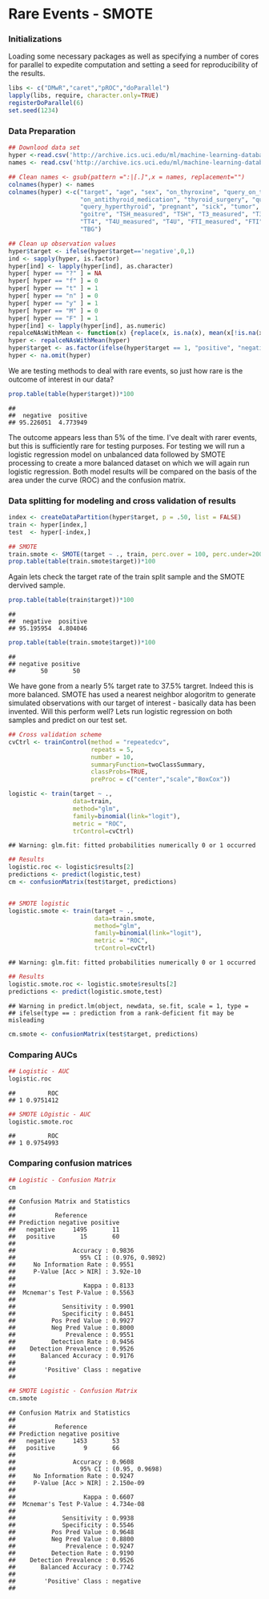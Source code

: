 # Rare Events - SMOTE






### Initializations
Loading some necessary packages as well as specifying a number of cores for parallel to expedite computation and setting a seed for reproducibility of the results.


```r
libs <- c("DMwR","caret","pROC","doParallel")
lapply(libs, require, character.only=TRUE)
registerDoParallel(6)
set.seed(1234)
```


### Data Preparation

```r
## Downlood data set
hyper <-read.csv('http://archive.ics.uci.edu/ml/machine-learning-databases/thyroid-disease/hypothyroid.data', header=F)
names <- read.csv('http://archive.ics.uci.edu/ml/machine-learning-databases/thyroid-disease/hypothyroid.names', header=F, sep='\t')[[1]]

## Clean names <- gsub(pattern =":|[.]",x = names, replacement="")
colnames(hyper) <- names
colnames(hyper) <-c("target", "age", "sex", "on_thyroxine", "query_on_thyroxine",
                    "on_antithyroid_medication", "thyroid_surgery", "query_hypothyroid",
                    "query_hyperthyroid", "pregnant", "sick", "tumor", "lithium",
                    "goitre", "TSH_measured", "TSH", "T3_measured", "T3", "TT4_measured",
                    "TT4", "T4U_measured", "T4U", "FTI_measured", "FTI", "TBG_measured",
                    "TBG")

## Clean up observation values
hyper$target <- ifelse(hyper$target=='negative',0,1)
ind <- sapply(hyper, is.factor)
hyper[ind] <- lapply(hyper[ind], as.character)
hyper[ hyper == "?" ] = NA
hyper[ hyper == "f" ] = 0
hyper[ hyper == "t" ] = 1
hyper[ hyper == "n" ] = 0
hyper[ hyper == "y" ] = 1
hyper[ hyper == "M" ] = 0
hyper[ hyper == "F" ] = 1
hyper[ind] <- lapply(hyper[ind], as.numeric)
repalceNAsWithMean <- function(x) {replace(x, is.na(x), mean(x[!is.na(x)]))}
hyper <- repalceNAsWithMean(hyper)
hyper$target <- as.factor(ifelse(hyper$target == 1, "positive", "negative"))
hyper <- na.omit(hyper)
```

We are testing methods to deal with rare events, so just how rare is the outcome of interest in our data?

```r
prop.table(table(hyper$target))*100
```

```
## 
##  negative  positive 
## 95.226051  4.773949
```

The outcome appears less than 5% of the time. I've dealt with rarer events, but this is sufficiently rare for testing purposes. For testing we will run a logistic regression model on unbalanced data followed by SMOTE processing to create a more balanced dataset on which we will again run logistic regression. Both model results will be compared on the basis of the area under the curve (ROC) and the confusion matrix.


### Data splitting for modeling and cross validation of results

```r
index <- createDataPartition(hyper$target, p = .50, list = FALSE)
train <- hyper[index,]
test  <- hyper[-index,]

## SMOTE
train.smote <- SMOTE(target ~ ., train, perc.over = 100, perc.under=200)
prop.table(table(train.smote$target))*100
```

Again lets check the target rate of the train split sample and the SMOTE dervived sample.

```r
prop.table(table(train$target))*100
```

```
## 
##  negative  positive 
## 95.195954  4.804046
```

```r
prop.table(table(train.smote$target))*100
```

```
## 
## negative positive 
##       50       50
```
We have gone from a nearly 5% target rate to 37.5% targret. Indeed this is more balanced. SMOTE has used a nearest neighbor alogoritm to generate simulated observations with our target of interest - basically data has been invented. Will this perform well? Lets run logistic regression on both samples and predict on our test set.


```r
## Cross validation scheme
cvCtrl <- trainControl(method = "repeatedcv", 
                       repeats = 5, 
                       number = 10,
                       summaryFunction=twoClassSummary, 
                       classProbs=TRUE, 
                       preProc = c("center","scale","BoxCox"))

logistic <- train(target ~ .,
                  data=train,
                  method="glm", 
                  family=binomial(link="logit"),
                  metric = "ROC",
                  trControl=cvCtrl)
```

```
## Warning: glm.fit: fitted probabilities numerically 0 or 1 occurred
```

```r
## Results
logistic.roc <- logistic$results[2]
predictions <- predict(logistic,test)
cm <- confusionMatrix(test$target, predictions)


## SMOTE logistic
logistic.smote <- train(target ~ .,
                        data=train.smote,
                        method="glm", 
                        family=binomial(link="logit"),
                        metric = "ROC",
                        trControl=cvCtrl)
```

```
## Warning: glm.fit: fitted probabilities numerically 0 or 1 occurred
```

```r
## Results
logistic.smote.roc <- logistic.smote$results[2]
predictions <- predict(logistic.smote,test)
```

```
## Warning in predict.lm(object, newdata, se.fit, scale = 1, type =
## ifelse(type == : prediction from a rank-deficient fit may be misleading
```

```r
cm.smote <- confusionMatrix(test$target, predictions)
```

### Comparing AUCs

```r
## Logistic - AUC
logistic.roc
```

```
##         ROC
## 1 0.9751412
```

```r
## SMOTE LOgistic - AUC
logistic.smote.roc
```

```
##         ROC
## 1 0.9754993
```



### Comparing confusion matrices

```r
## Logistic - Confusion Matrix
cm
```

```
## Confusion Matrix and Statistics
## 
##           Reference
## Prediction negative positive
##   negative     1495       11
##   positive       15       60
##                                          
##                Accuracy : 0.9836         
##                  95% CI : (0.976, 0.9892)
##     No Information Rate : 0.9551         
##     P-Value [Acc > NIR] : 3.92e-10       
##                                          
##                   Kappa : 0.8133         
##  Mcnemar's Test P-Value : 0.5563         
##                                          
##             Sensitivity : 0.9901         
##             Specificity : 0.8451         
##          Pos Pred Value : 0.9927         
##          Neg Pred Value : 0.8000         
##              Prevalence : 0.9551         
##          Detection Rate : 0.9456         
##    Detection Prevalence : 0.9526         
##       Balanced Accuracy : 0.9176         
##                                          
##        'Positive' Class : negative       
## 
```

```r
## SMOTE Logistic - Confusion Matrix
cm.smote
```

```
## Confusion Matrix and Statistics
## 
##           Reference
## Prediction negative positive
##   negative     1453       53
##   positive        9       66
##                                         
##                Accuracy : 0.9608        
##                  95% CI : (0.95, 0.9698)
##     No Information Rate : 0.9247        
##     P-Value [Acc > NIR] : 2.150e-09     
##                                         
##                   Kappa : 0.6607        
##  Mcnemar's Test P-Value : 4.734e-08     
##                                         
##             Sensitivity : 0.9938        
##             Specificity : 0.5546        
##          Pos Pred Value : 0.9648        
##          Neg Pred Value : 0.8800        
##              Prevalence : 0.9247        
##          Detection Rate : 0.9190        
##    Detection Prevalence : 0.9526        
##       Balanced Accuracy : 0.7742        
##                                         
##        'Positive' Class : negative      
## 
```





